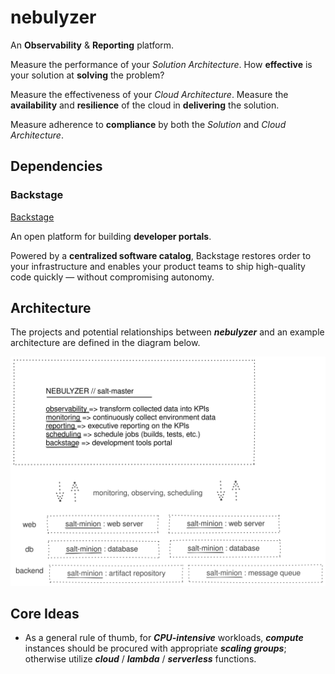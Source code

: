 # nebulyzer
An **Observability** & **Reporting** platform.

Measure the performance of your *Solution Architecture*. How **effective** is your solution at **solving** the problem?

Measure the effectiveness of your *Cloud Architecture*. Measure the **availability** and **resilience** of the cloud in **delivering** the solution.

Measure adherence to **compliance** by both the *Solution* and *Cloud Architecture*.

## Dependencies

### Backstage

[Backstage](https://backstage.io/)

An open platform for building **developer portals**.

Powered by a **centralized software catalog**, Backstage restores order to your infrastructure and enables your product teams to ship high-quality code quickly — without compromising autonomy.

## Architecture

The projects and potential relationships between **_nebulyzer_** and an example architecture are defined in the diagram below.

![Nebulyzer Diagram](./diagram/nebulyzer_diagram.svg)

## Core Ideas

- As a general rule of thumb, for **_CPU-intensive_** workloads, **_compute_** instances should be procured with appropriate **_scaling groups_**; otherwise utilize **_cloud_** / **_lambda_** / **_serverless_** functions.
